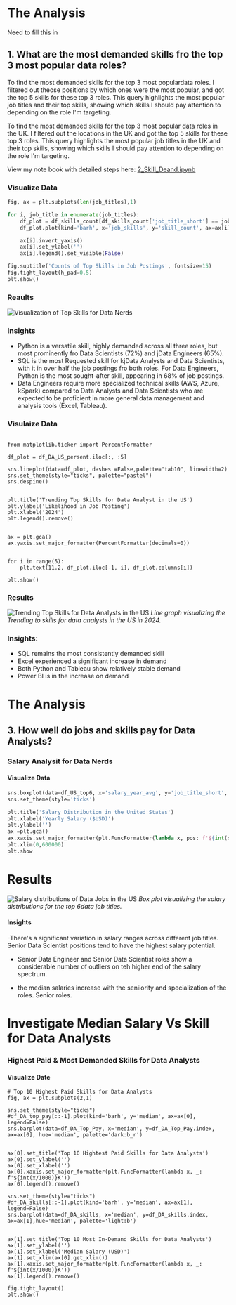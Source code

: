 # The Analysis
Need to fill this in
## 1. What are the most demanded skills fro the top 3 most popular data roles?

To find the most demanded skills for the top 3 most populardata roles. I filtered out theose positions by which ones were the most popular, and got the top 5 skills for these top 3 roles. This query highlights the most popular job titles and their top skills, showing which skills I should pay attention to depending on the role I'm targeting.

To find the most demanded skills for the top 3 most popular data roles in the UK. I filtered out the locations in the UK and got the top 5 skills for these top 3 roles. This query highlights the most popular job titles in the UK and their top skills, showing which skills I should pay attention to depending on the role I'm targeting.

View my note book with detailed steps here: [2_Skill_Deand.ipynb](3_Project\2_Skill_Demand.ipynb)

### Visualize Data

```python
fig, ax = plt.subplots(len(job_titles),1)

for i, job_title in enumerate(job_titles):
    df_plot = df_skills_count[df_skills_count['job_title_short'] == job_title].head(5)
    df_plot.plot(kind='barh', x='job_skills', y='skill_count', ax=ax[i], title=job_title)

    ax[i].invert_yaxis()
    ax[i].set_ylabel('')
    ax[i].legend().set_visible(False)

fig.suptitle('Counts of Top Skills in Job Postings', fontsize=15)
fig.tight_layout(h_pad=0.5)
plt.show()
```


### Reaults

![Visualization of Top Skills for Data Nerds](3_Project\images\skill_demand_all_data_roles.png)


### Insights
- Python is a versatile skill, highly demanded across all three roles, but most prominently fro Data Scientists (72%) and jData Engineers (65%).
- SQL is the most Requested skill for kjData Analysts and Data  Scientists, with it in over half the job postings fro both roles. For Data Engineers, Python is the most sought-after skill, appearing in 68% of job postings.
- Data Engineers require more specialized technical skills (AWS, Azure, kSpark) compared to Data Analysts and Data Scientists who are expected to be proficient in more general data management and analysis tools (Excel, Tableau).

### Visulaize Data

``` pyhton

from matplotlib.ticker import PercentFormatter

df_plot = df_DA_US_persent.iloc[:, :5]

sns.lineplot(data=df_plot, dashes =False,palette="tab10", linewidth=2)
sns.set_theme(style="ticks", palette="pastel")
sns.despine()


plt.title('Trending Top Skills for Data Analyst in the US')
plt.ylabel('Likelihood in Job Posting')
plt.xlabel('2024')
plt.legend().remove()


ax = plt.gca()
ax.yaxis.set_major_formatter(PercentFormatter(decimals=0))


for i in range(5):
    plt.text(11.2, df_plot.iloc[-1, i], df_plot.columns[i])

plt.show()

```

### Results

![Trending Top Skills for Data Analysts in the US](3_Project\images\Skills_Trend.png)
*Line graph visualizing the Trending to skills for data analysts in the US in 2024.*

### Insights:

- SQL remains the most consistently demanded skill
- Excel experienced a significant increase in demand
- Both Python and Tableau show relatively stable demand
- Power BI is in the increase on demand


# The Analysis

## 3. How well do jobs and skills pay for Data Analysts?

### Salary Analysit for Data Nerds

#### Visualize Data

```python
sns.boxplot(data=df_US_top6, x='salary_year_avg', y='job_title_short', order=job_order, palette='viridis', hue='job_title_short', dodge=False)
sns.set_theme(style='ticks')

plt.title('Salary Distribution in the United States')
plt.xlabel('Yearly Salary ($USD)')
plt.ylabel('')
ax =plt.gca()
ax.xaxis.set_major_formatter(plt.FuncFormatter(lambda x, pos: f'${int(x/1000)}K'))
plt.xlim(0,600000)
plt.show

```

# Results
![Salary distributions of Data Jobs in the US](3_Project\images\skills_Salary_Analysis.png)
*Box plot visualizing the salary distributions for the top 6data job titles.*

#### Insights

-There's a significant variation in salary ranges across different job titles. Senior Data Scientist positions tend to have the highest salary potential.

- Senior Data Engineer and Senior Data Scientist roles show a considerable number of outliers on teh higher end of the salary spectrum.

- the median salaries increase with the seniiority and specialization of the roles. Senior roles.

# Investigate Median Salary Vs Skill for Data Analysts



### Highest Paid & Most Demanded Skills for Data Analysts
#### Visualize Date


``` pyhton
# Top 10 Highest Paid Skills for Data Analysts
fig, ax = plt.subplots(2,1)

sns.set_theme(style="ticks")
#df_DA_top_pay[::-1].plot(kind='barh', y='median', ax=ax[0], legend=False)
sns.barplot(data=df_DA_Top_Pay, x='median', y=df_DA_Top_Pay.index, ax=ax[0], hue='median', palette='dark:b_r')


ax[0].set_title('Top 10 Hightest Paid Skills for Data Analysts')
ax[0].set_ylabel('')
ax[0].set_xlabel('')
ax[0].xaxis.set_major_formatter(plt.FuncFormatter(lambda x, _: f'${int(x/1000)}K'))
ax[0].legend().remove()

sns.set_theme(style="ticks")
#df_DA_skills[::-1].plot(kind='barh', y='median', ax=ax[1], legend=False)
sns.barplot(data=df_DA_skills, x='median', y=df_DA_skills.index, ax=ax[1],hue='median', palette='light:b')


ax[1].set_title('Top 10 Most In-Demand Skills for Data Analysts')
ax[1].set_ylabel('')
ax[1].set_xlabel('Median Salary (USD)')
ax[1].set_xlim(ax[0].get_xlim())
ax[1].xaxis.set_major_formatter(plt.FuncFormatter(lambda x, _: f'${int(x/1000)}K'))
ax[1].legend().remove()

fig.tight_layout()
plt.show()

```

